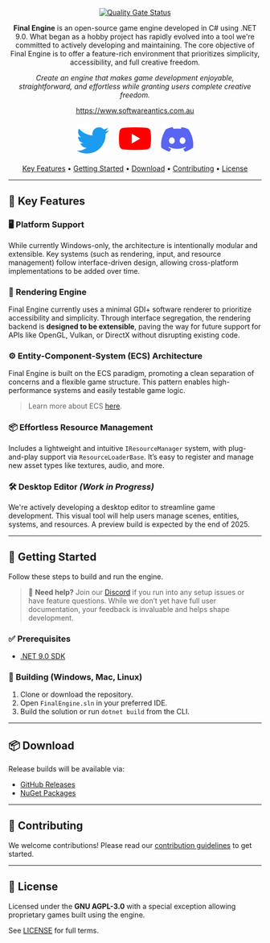 <div align="center">
  
  [![Quality Gate Status](https://sonarcloud.io/api/project_badges/measure?project=softwareantics_FinalEngine&metric=alert_status)](https://sonarcloud.io/summary/new_code?id=softwareantics_FinalEngine) 
  
  <strong>Final Engine</strong> is an open-source game engine developed in C# using .NET 9.0. 
  What began as a hobby project has rapidly evolved into a tool we're committed to actively developing and maintaining. 
  The core objective of Final Engine is to offer a feature-rich environment that prioritizes simplicity, accessibility, and full creative freedom.
</div>

<p align="center">
  <em>Create an engine that makes game development enjoyable, straightforward, and effortless while granting users complete creative freedom.</em>
</p>

<div align="center">

https://www.softwareantics.com.au
<br><br>
 <a href="https://www.x.com/softwareantics"><img src="https://raw.githubusercontent.com/CLorant/readme-social-icons/refs/heads/main/large/colored/twitter.svg" alt="Twitter"></a>
  &nbsp;&nbsp;&nbsp;
  <a href="https://www.youtube.com/@softwareantics"><img src="https://raw.githubusercontent.com/CLorant/readme-social-icons/refs/heads/main/large/colored/youtube.svg" alt="YouTube"></a>
  &nbsp;&nbsp;&nbsp;
  <a href="https://discord.gg/UNdKXsdeQb"><img src="https://raw.githubusercontent.com/CLorant/readme-social-icons/refs/heads/main/large/colored/discord.svg" alt="Discord"></a>
</div>

<p align="center">
  <a href="#-key-features">Key Features</a> •
  <a href="#-getting-started">Getting Started</a> •
  <a href="#-download">Download</a> •
  <a href="#-contributing">Contributing</a> •
  <a href="#-license">License</a>
</p>

---

## 🔑 Key Features

### 🖥️ Platform Support

While currently Windows-only, the architecture is intentionally modular and extensible. Key systems (such as rendering, input, and resource management) follow interface-driven design, allowing cross-platform implementations to be added over time.

### 🎨 Rendering Engine

Final Engine currently uses a minimal GDI+ software renderer to prioritize accessibility and simplicity. Through interface segregation, the rendering backend is **designed to be extensible**, paving the way for future support for APIs like OpenGL, Vulkan, or DirectX without disrupting existing code.

### ⚙️ Entity-Component-System (ECS) Architecture

Final Engine is built on the ECS paradigm, promoting a clean separation of concerns and a flexible game structure. This pattern enables high-performance systems and easily testable game logic.

> Learn more about ECS [here](https://en.wikipedia.org/wiki/Entity_component_system).

### 📦 Effortless Resource Management

Includes a lightweight and intuitive `IResourceManager` system, with plug-and-play support via `ResourceLoaderBase`. It’s easy to register and manage new asset types like textures, audio, and more.

### 🛠️ Desktop Editor *(Work in Progress)*

We're actively developing a desktop editor to streamline game development. This visual tool will help users manage scenes, entities, systems, and resources. A preview build is expected by the end of 2025.

---

## 🚀 Getting Started

Follow these steps to build and run the engine.

> 💬 **Need help?** Join our [Discord](https://discord.gg/UNdKXsdeQb) if you run into any setup issues or have feature questions. While we don’t yet have full user documentation, your feedback is invaluable and helps shape development.

### ✅ Prerequisites

- [.NET 9.0 SDK](https://dotnet.microsoft.com/download/dotnet/9.0)

### 🧱 Building (Windows, Mac, Linux)

1. Clone or download the repository.
2. Open `FinalEngine.sln` in your preferred IDE.
3. Build the solution or run `dotnet build` from the CLI.

---

## 📦 Download

Release builds will be available via:

- [GitHub Releases](https://github.com/softwareantics/FinalEngine/releases)
- [NuGet Packages](https://www.nuget.org/profiles/softwareantics)

---

## 🤝 Contributing

We welcome contributions! Please read our [contribution guidelines](./github/CONTRIBUTING.md) to get started.

---

## 🧾 License

Licensed under the **GNU AGPL-3.0** with a special exception allowing proprietary games built using the engine.

See [LICENSE](./LICENSE.md) for full terms.
